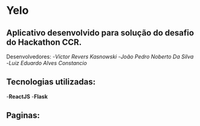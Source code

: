 # Yelo

## Aplicativo desenvolvido para solução do desafio do Hackathon CCR.

Desenvolvedores:
-*Victor Revers Kasnowski*
-*João Pedro Noberto Da Silva*
-*Luiz Eduardo Alves Constancio*

## Tecnologias utilizadas:

-**ReactJS**
-**Flask**

## Paginas:







